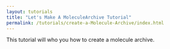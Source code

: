 ```yaml
---
layout: tutorials
title: "Let's Make A MoleculeArchive Tutorial"
permalink: /tutorials/create-a-Molecule-Archive/index.html
---
```


This tutorial will who you how to create a molecule archive.
